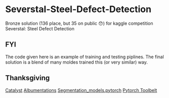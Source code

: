 # Severstal-Steel-Defect-Detection
Bronze solution (136 place, but 35 on public :hushed:) for kaggle competition Severstal: Steel Defect Detection
## FYI
The code given here is an example of training and testing piplines. The final solution is a blend of many moldes trained this (or very similar) way.
## Thanksgiving
[Catalyst](https://github.com/catalyst-team/catalyst)
[Albumentations](https://github.com/albumentations-team/albumentations)
[Segmentation_models.pytorch](https://github.com/qubvel/segmentation_models.pytorch)
[Pytorch Toolbelt](https://github.com/BloodAxe/pytorch-toolbelt)
